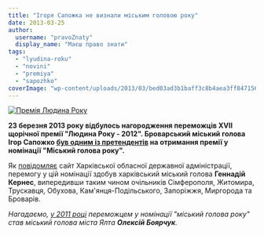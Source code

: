 ```yaml
---
title: "Ігоря Сапожка не визнали міським головою року"
date: 2013-03-25
author: 
  username: "pravoZnaty"
  display_name: "Маєш право знати"
tags: 
  - "lyudina-roku"
  - "novini"
  - "premiya"
  - "sapozhko"
coverImage: "wp-content/uploads/2013/03/bed03ad3b1baff3c8b4aea3ff84715601b4db8e2.jpg"
---
```


[![Премія Людина Року](https://mpz.brovary.org/wp-content/uploads/2013/03/bed03ad3b1baff3c8b4aea3ff84715601b4db8e2.jpg)](https://mpz.brovary.org/wp-content/uploads/2013/03/bed03ad3b1baff3c8b4aea3ff84715601b4db8e2.jpg)

**23 березня 2013 року відбулось нагородження переможців XVII щорічної премії "Людина Року - 2012". Броварський міський голова Ігор Сапожко [був одним із претендентів](https://mpz.brovary.org/igorya-sapozhka-nominovano-na-zvannya-miskiy-golova-roku-2012/) на отримання премії у номінації "Міський голова року".**

Як [повідомляє](http://kharkivoda.gov.ua/uk/news/view/id/16825) сайт Харківської обласної державної адміністрації, перемогу у цій номінації здобув харківський міський голова **Геннадій Кернес**, випередивши таким чином очільників Сімферополя, Житомира, Трускавця, Обухова, Кам'янця-Подільського, Запоріжжя, Миргорода та Броварів.

_Нагадаємо, [у 2011 році](http://ludinaroku.com.ua/archive/volodari/2011) переможцем у номінації "міський голова року" став міський голова міста Ялта **Олексій Боярчук**._
